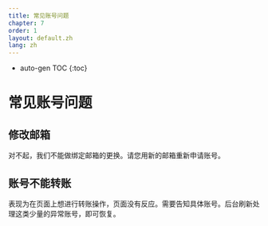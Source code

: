 ```yaml
---
title: 常见账号问题
chapter: 7
order: 1
layout: default.zh
lang: zh
---
```


* auto-gen TOC
{:toc}

# 常见账号问题

## 修改邮箱
对不起，我们不能做绑定邮箱的更换。请您用新的邮箱重新申请账号。

## 账号不能转账
表现为在页面上想进行转账操作，页面没有反应。需要告知具体账号。后台刷新处理这类少量的异常账号，即可恢复。
